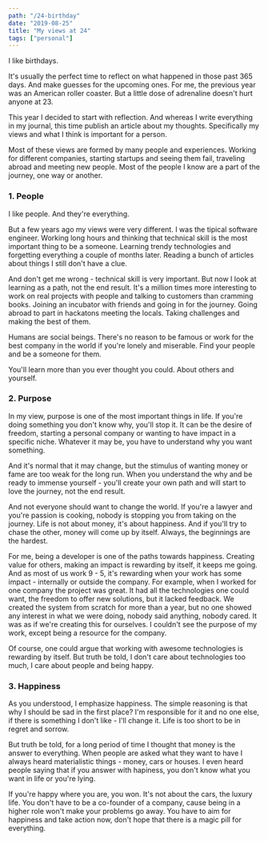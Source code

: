 ```yaml
---
path: "/24-birthday"
date: "2019-08-25"
title: "My views at 24"
tags: ["personal"]
---
```


I like birthdays.

It's usually the perfect time to reflect on what happened in those past 365 days. And make guesses for the upcoming ones. For me, the previous year was an American roller coaster. But a little dose of adrenaline doesn't hurt anyone at 23.

This year I decided to start with reflection. And whereas I write everything in my journal, this time publish an article about my thoughts. Specifically my views and what I think is important for a person.

Most of these views are formed by many people and experiences. Working for different companies, starting startups and seeing them fail, traveling abroad and meeting new people. Most of the people I know are a part of the journey, one way or another.

### 1. People

I like people. And they're everything.

But a few years ago my views were very different. I was the tipical software engineer. Working long hours and thinking that technical skill is the most important thing to be a someone. Learning trendy technologies and forgetting everything a couple of months later. Reading a bunch of articles about things I still don't have a clue.

And don't get me wrong - technical skill is very important. But now I look at learning as a path, not the end result. It's a million times more interesting to work on real projects with people and talking to customers than cramming books. Joining an incubator with friends and going in for the journey. Going abroad to part in hackatons meeting the locals. Taking challenges and making the best of them.

Humans are social beings. There's no reason to be famous or work for the best company in the world if you're lonely and miserable. Find your people and be a someone for them.

You'll learn more than you ever thought you could.
About others and yourself.


### 2. Purpose

In my view, purpose is one of the most important things in life. If you're doing something you don't know why, you'll stop it. It can be the desire of freedom, starting a personal company or wanting to have impact in a specific niche. Whatever it may be, you have to understand why you want something.

And it's normal that it may change, but the stimulus of wanting money or fame are too weak for the long run. When you understand the why and be ready to immense yourself - you'll create your own path and will start to love the journey, not the end result.

And not everyone should want to change the world. If you're a lawyer and you're passion is cooking, nobody is stopping you from taking on the journey. Life is not about money, it's about happiness. And if you'll try to chase the other, money will come up by itself. Always, the beginnings are the hardest.

For me, being a developer is one of the paths towards happiness. Creating value for others, making an impact is rewarding by itself, it keeps me going. And as most of us work 9 - 5, it's rewarding when your work has some impact - internally or outside the company. For example, when I worked for one company the project was great. It had all the technologies one could want, the freedom to offer new solutions, but it lacked feedback. We created the system from scratch for more than a year, but no one showed any interest in what we were doing, nobody said anything, nobody cared. It was as if we're creating this for ourselves. I couldn't see the purpose of my work, except being a resource for the company.

Of course, one could argue that working with awesome technologies is rewarding by itself. But truth be told, I don't care about technologies too much, I care about people and being happy.

### 3. Happiness

As you understood, I emphasize happiness. The simple reasoning is that why I should be sad in the first place? I'm responsible for it and no one else, if there is something I don't like - I'll change it. Life is too short to be in regret and sorrow.

But truth be told, for a long period of time I thought that money is the answer to everything. When people are asked what they want to have I always heard materialistic things - money, cars or houses. I even heard people saying that if you answer with hapiness, you don't know what you want in life or you're lying.

If you're happy where you are, you won. It's not about the cars, the luxury life. You don't have to be a co-founder of a company, cause being in a higher role won't make your problems go away. You have to aim for happiness and take action now, don't hope that there is a magic pill for everything.
